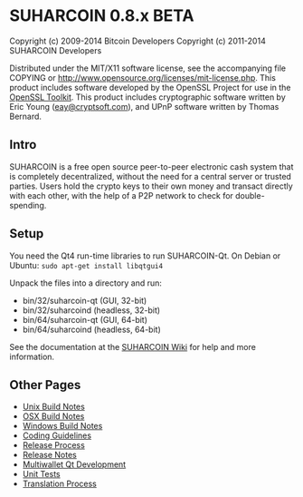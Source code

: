 SUHARCOIN 0.8.x BETA
====================

Copyright (c) 2009-2014 Bitcoin Developers
Copyright (c) 2011-2014 SUHARCOIN Developers

Distributed under the MIT/X11 software license, see the accompanying
file COPYING or http://www.opensource.org/licenses/mit-license.php.
This product includes software developed by the OpenSSL Project for use in the [OpenSSL Toolkit](http://www.openssl.org/). This product includes
cryptographic software written by Eric Young ([eay@cryptsoft.com](mailto:eay@cryptsoft.com)), and UPnP software written by Thomas Bernard.


Intro
---------------------
SUHARCOIN is a free open source peer-to-peer electronic cash system that is
completely decentralized, without the need for a central server or trusted
parties.  Users hold the crypto keys to their own money and transact directly
with each other, with the help of a P2P network to check for double-spending.


Setup
---------------------
You need the Qt4 run-time libraries to run SUHARCOIN-Qt. On Debian or Ubuntu:
	`sudo apt-get install libqtgui4`

Unpack the files into a directory and run:

- bin/32/suharcoin-qt (GUI, 32-bit)
- bin/32/suharcoind (headless, 32-bit)
- bin/64/suharcoin-qt (GUI, 64-bit)
- bin/64/suharcoind (headless, 64-bit)

See the documentation at the [SUHARCOIN Wiki](http://suharcoin.info)
for help and more information.


Other Pages
---------------------
- [Unix Build Notes](build-unix.md)
- [OSX Build Notes](build-osx.md)
- [Windows Build Notes](build-msw.md)
- [Coding Guidelines](coding.md)
- [Release Process](release-process.md)
- [Release Notes](release-notes.md)
- [Multiwallet Qt Development](multiwallet-qt.md)
- [Unit Tests](unit-tests.md)
- [Translation Process](translation_process.md)
